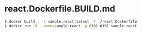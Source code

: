 # react.Dockerfile.BUILD.md

```bash
$ docker build . -t sample.react:latest -f ./react.Dockerfile
$ docker run -d --name=sample.react -p 8101:8101 sample.react
```